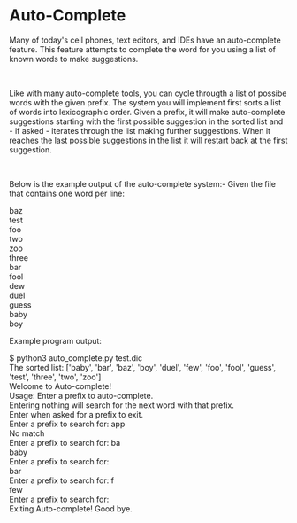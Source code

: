 # Auto-Complete
Many of today's cell phones, text editors, and IDEs have an auto-complete feature. This feature attempts to complete the word for you using a list of known words to make suggestions.

<br />

Like with many auto-complete tools, you can cycle througth a list of possibe words with the given prefix. The system you will implement first sorts a list of words into lexicographic order. Given a prefix, it will make auto-complete suggestions starting with the first possible suggestion in the sorted list and - if asked - iterates through the list making further suggestions. When it reaches the last possible suggestions in the list it will restart back at the first suggestion.

<br />

Below is the example output of the auto-complete system:-
Given the file that contains one word per line:

baz <br />
test <br />
foo <br />
two <br />
zoo <br />
three <br />
bar <br />
fool <br />
dew <br />
duel <br />
guess <br />
baby <br />
boy <br />

Example program output: <br />

$ python3 auto_complete.py test.dic <br />
The sorted list: ['baby', 'bar', 'baz', 'boy', 'duel', 'few', 'foo', 'fool', 'guess', 'test', 'three', 'two', 'zoo'] <br />
Welcome to Auto-complete! <br />
Usage: Enter a prefix to auto-complete. <br />
Entering nothing will search for the next word with that prefix. <br />
Enter <QUIT> when asked for a prefix to exit. <br />
Enter a prefix to search for: app <br />
No match <br />
Enter a prefix to search for: ba <br />
baby <br />
Enter a prefix to search for: <br />
bar <br />
Enter a prefix to search for: f <br />
few <br />
Enter a prefix to search for: <QUIT> <br />
Exiting Auto-complete! Good bye.






